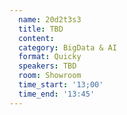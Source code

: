 ```yaml
---
  name: 20d2t3s3
  title: TBD
  content:
  category: BigData & AI
  format: Quicky
  speakers: TBD
  room: Showroom
  time_start: '13;00'
  time_end: '13:45'
---
```


